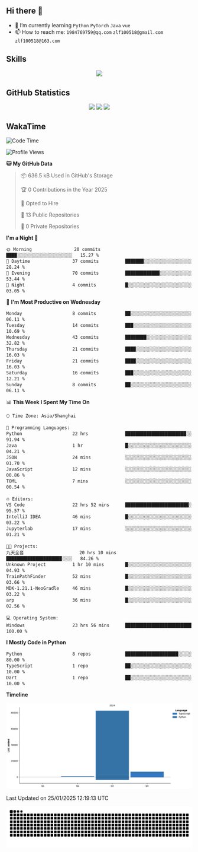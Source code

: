 ## Hi there 👋

- 🌱 I’m currently learning `Python` `PyTorch` `Java` `vue`
- 📫 How to reach me: `1984769759@qq.com` `zlf100518@gmail.com` `zlf100518@163.com`

## Skills
<div align="center"> <img src="https://skillicons.dev/icons?i=python,linux,git,github,html,css,js,ts" /> </div>

## GitHub Statistics

<div align="center">
  <img src="https://github-readme-stats.vercel.app/api?username=CloudSwordSage&show_icons=true&theme=tokyonight" />
  <img src="https://github-readme-stats.vercel.app/api/top-langs/?username=CloudSwordSage&show_icons=true&theme=tokyonight" />
  <img src="https://github-readme-activity-graph.vercel.app/graph?username=CloudSwordSage&theme=xcode" />
</div>

## WakaTime

<!--START_SECTION:waka-->
![Code Time](http://img.shields.io/badge/Code%20Time-327%20hrs%2019%20mins-blue)

![Profile Views](http://img.shields.io/badge/Profile%20Views-0-blue)

**🐱 My GitHub Data** 

> 📦 636.5 kB Used in GitHub's Storage 
 > 
> 🏆 0 Contributions in the Year 2025
 > 
> 💼 Opted to Hire
 > 
> 📜 13 Public Repositories 
 > 
> 🔑 0 Private Repositories 
 > 
**I'm a Night 🦉** 

```text
🌞 Morning                20 commits          ████░░░░░░░░░░░░░░░░░░░░░   15.27 % 
🌆 Daytime                37 commits          ███████░░░░░░░░░░░░░░░░░░   28.24 % 
🌃 Evening                70 commits          █████████████░░░░░░░░░░░░   53.44 % 
🌙 Night                  4 commits           █░░░░░░░░░░░░░░░░░░░░░░░░   03.05 % 
```
📅 **I'm Most Productive on Wednesday** 

```text
Monday                   8 commits           ██░░░░░░░░░░░░░░░░░░░░░░░   06.11 % 
Tuesday                  14 commits          ███░░░░░░░░░░░░░░░░░░░░░░   10.69 % 
Wednesday                43 commits          ████████░░░░░░░░░░░░░░░░░   32.82 % 
Thursday                 21 commits          ████░░░░░░░░░░░░░░░░░░░░░   16.03 % 
Friday                   21 commits          ████░░░░░░░░░░░░░░░░░░░░░   16.03 % 
Saturday                 16 commits          ███░░░░░░░░░░░░░░░░░░░░░░   12.21 % 
Sunday                   8 commits           ██░░░░░░░░░░░░░░░░░░░░░░░   06.11 % 
```


📊 **This Week I Spent My Time On** 

```text
🕑︎ Time Zone: Asia/Shanghai

💬 Programming Languages: 
Python                   22 hrs              ███████████████████████░░   91.94 % 
Java                     1 hr                █░░░░░░░░░░░░░░░░░░░░░░░░   04.21 % 
JSON                     24 mins             ░░░░░░░░░░░░░░░░░░░░░░░░░   01.70 % 
JavaScript               12 mins             ░░░░░░░░░░░░░░░░░░░░░░░░░   00.86 % 
TOML                     7 mins              ░░░░░░░░░░░░░░░░░░░░░░░░░   00.54 % 

🔥 Editors: 
VS Code                  22 hrs 52 mins      ████████████████████████░   95.57 % 
IntelliJ IDEA            46 mins             █░░░░░░░░░░░░░░░░░░░░░░░░   03.22 % 
Jupyterlab               17 mins             ░░░░░░░░░░░░░░░░░░░░░░░░░   01.21 % 

🐱‍💻 Projects: 
九天全套                     20 hrs 10 mins      █████████████████████░░░░   84.26 % 
Unknown Project          1 hr 10 mins        █░░░░░░░░░░░░░░░░░░░░░░░░   04.93 % 
TrainPathFinder          52 mins             █░░░░░░░░░░░░░░░░░░░░░░░░   03.66 % 
MDK-1.21.1-NeoGradle     46 mins             █░░░░░░░░░░░░░░░░░░░░░░░░   03.22 % 
arp                      36 mins             █░░░░░░░░░░░░░░░░░░░░░░░░   02.56 % 

💻 Operating System: 
Windows                  23 hrs 56 mins      █████████████████████████   100.00 % 
```

**I Mostly Code in Python** 

```text
Python                   8 repos             ████████████████████░░░░░   80.00 % 
TypeScript               1 repo              ██░░░░░░░░░░░░░░░░░░░░░░░   10.00 % 
Dart                     1 repo              ██░░░░░░░░░░░░░░░░░░░░░░░   10.00 % 
```



**Timeline**

![Lines of Code chart](https://raw.githubusercontent.com/CloudSwordSage/CloudSwordSage/main/assets/bar_graph.png)


 Last Updated on 25/01/2025 12:19:13 UTC
<!--END_SECTION:waka-->

<div align="center"><img src="./assets/github-snake-dark.svg" /></div>
